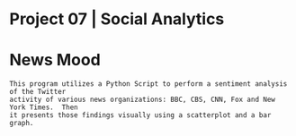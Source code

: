
# Project 07 | Social Analytics

# News Mood

    This program utilizes a Python Script to perform a sentiment analysis of the Twitter 
    activity of various news organizations: BBC, CBS, CNN, Fox and New York Times.  Then 
    it presents those findings visually using a scatterplot and a bar graph.  
    
